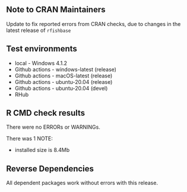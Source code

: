 ## Note to CRAN Maintainers

Update to fix reported errors from CRAN checks, due to changes in the latest release of `rfishbase`

## Test environments
* local - Windows 4.1.2
* Github actions - windows-latest (release)
* Github actions - macOS-latest (release)
* Github actions - ubuntu-20.04 (release)
* Github actions - ubuntu-20.04 (devel)
* RHub 

## R CMD check results
There were no ERRORs or WARNINGs. 

There was 1 NOTE:
  - installed size is 8.4Mb

## Reverse Dependencies
All dependent packages work without errors with this release.
